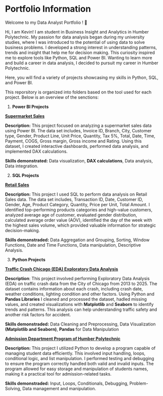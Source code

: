 # Portfolio Information

Welcome to my Data Analyst Portfolio ! 🚀

Hi, I am Kevin! I am student in Business Insight and Analytics in Humber Polytechnic.
My passion for data analysis began during my university studies, where I was introduced to the potential of using data to solve business problems. I developed a strong interest in understanding patterns, trends and insight that help me for decision making. This curiosity inspired me to explore tools like Python, SQL and Power BI. Wanting to learn more and build a career in data analysis, I decided to pursuit my career in Humber Polytechnic.

Here, you will find a variety of projects showcasing my skills in Python, SQL, and Power BI. 

This reporsitory is organized into folders based on the tool used for each project. Below is an overview of the senctions:


1.	**Power BI Projects**

[**Supermarket Sales**](https://github.com/KevinL128/Portfolio/tree/main/Power%20BI%20Project)

**Description:** This project focused on analyzing a supermarket sales data using Power BI. The data set includes, Invoice ID, Branch, City, Customer type, Gender, Product Line, Unit Price, Quantity, Tax 5%, Total, Date, Time, Payment, COGS, Gross margin, Gross income and Rating. Using this dataset, I created interactive dashboards, performed data analysis, and implemented DAX calculations.

**Skills demonstrated:** Data visualization, **DAX calculations**, Data analysis, Data integration.

2. **SQL Projects**
   
[**Retail Sales**]([https://github.com/KevinL128/Portfolio/tree/main/SQL%20Project](https://github.com/KevinL128/Portfolio/blob/main/SQL%20Project/Retail%20Sales%20SQL%20Query.sql))

**Description:** This project I used SQL to perform data analysis on Retail Sales data. The data set includes, Transaction ID, Date, Customer ID, Gender, Age, Product Category, Quantity, Price per Unit, Total Amount. I identified top-performing products categories and high-value customers, analyzed average age of customer, evaluated gender distribution, calculated average order value (AOV), identified the day of the week with the highest sales volume, which provided valuable information for strategic decision-making.

**Skills demonstraded:** Data Aggregation and Grouping, Sorting, Window Functions, Date and Time Functions, Data manipulation, Descriptive Analysis.

   
3. **Python Projects**

[**Traffic Crash Chicago (EDA) Exploratory Data Analysis**](https://github.com/KevinL128/Portfolio/tree/main/Python%20Project)

**Description**: This project involved performing Exploratory Data Analysis (EDA) on traffic crash data from the City of Chicago from 2013 to 2025. The dataset contains information about each crash, including crash date, weather conditions, lighting condition and other factors. Using Python and **Pandas Libraries** I cleaned and processed the dataset, hadled missing values, and created visualizations with **Matplotlib** and **Seaborn** to identify trends and patterns. This analysis can help understanding traffic safety and another risk factors for accident.

**Skills demonstraded:** Data Cleaning and Preprocessing, Data Visualization **(Matplotlib and Seaborn)**, **Pandas** for Data Manipulation

[**Admission Department Program of Humber Polytechnic**](https://github.com/KevinL128/Portfolio/tree/main/Python%20Project)

**Description:** This project I utilized Python to develop a program capable of managing student data efficiently. This involved input handling, loops, conditional logic, and list manipulation. I performed testing and debugging to ensure the program correctly handled both valid and invalid inputs. The program allowed for easy storage and manipulation of students names, making it a practical tool for admission-related tasks.

**Skills demonstraded:** Input, Loops, Conditionals, Debugging, Problem-Solving, Data management and manipulation.




